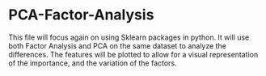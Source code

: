# PCA-Factor-Analysis
This file will focus again on using Sklearn packages in python. It will use both Factor Analysis and PCA on the same dataset to analyze the differences. 
The features will be plotted to allow for a visual representation of the importance, and the variation of the factors. 
